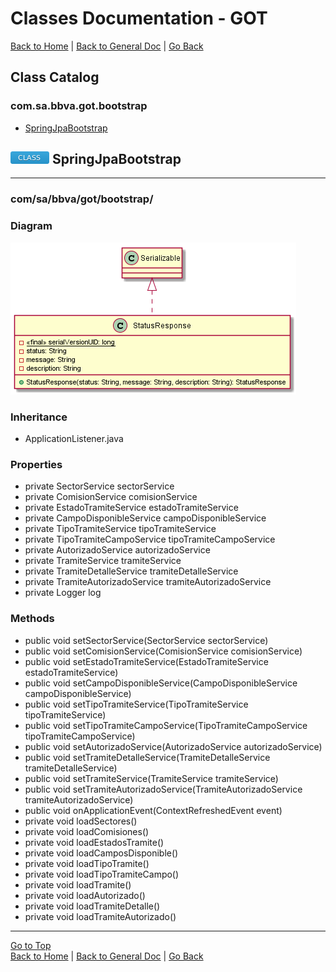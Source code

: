 # Classes Documentation - GOT

[Back to Home](/README.md) | [Back to General Doc](/docs/readme.md) | [Go Back](/docs/markdown/classes.md)

## Class Catalog
### com.sa.bbva.got.bootstrap
* [SpringJpaBootstrap](#markdown-header-springjpabootstrap)

## ![class](../images/class.png "class") SpringJpaBootstrap
---
### com/sa/bbva/got/bootstrap/
### Diagram
![class](../diagrams/beans/StatusResponse.png "class")

### Inheritance
  * ApplicationListener.java

### Properties
  *  private SectorService sectorService
  *  private ComisionService comisionService
  *  private EstadoTramiteService estadoTramiteService
  *  private CampoDisponibleService campoDisponibleService
  *  private TipoTramiteService tipoTramiteService
  *  private TipoTramiteCampoService tipoTramiteCampoService
  *  private AutorizadoService autorizadoService
  *  private TramiteService tramiteService
  *  private TramiteDetalleService tramiteDetalleService
  *  private TramiteAutorizadoService tramiteAutorizadoService
  *  private Logger log

### Methods
  * public void setSectorService(SectorService sectorService)
  * public void setComisionService(ComisionService comisionService)
  * public void setEstadoTramiteService(EstadoTramiteService estadoTramiteService)
  * public void setCampoDisponibleService(CampoDisponibleService campoDisponibleService)
  * public void setTipoTramiteService(TipoTramiteService tipoTramiteService)
  * public void setTipoTramiteCampoService(TipoTramiteCampoService tipoTramiteCampoService)
  * public void setAutorizadoService(AutorizadoService autorizadoService)
  * public void setTramiteDetalleService(TramiteDetalleService tramiteDetalleService)
  * public void setTramiteService(TramiteService tramiteService)
  * public void setTramiteAutorizadoService(TramiteAutorizadoService tramiteAutorizadoService)
  * public void onApplicationEvent(ContextRefreshedEvent event)
  * private void loadSectores()
  * private void loadComisiones()
  * private void loadEstadosTramite()
  * private void loadCamposDisponible()
  * private void loadTipoTramite()
  * private void loadTipoTramiteCampo()
  * private void loadTramite()
  * private void loadAutorizado()
  * private void loadTramiteDetalle()
  * private void loadTramiteAutorizado()

---
[Go to Top](#markdown-header-classes-documentation-got)  
[Back to Home](/README.md) | [Back to General Doc](/docs/readme.md) | [Go Back](/docs/markdown/classes.md)
